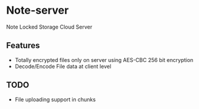 # Note-server

Note Locked Storage Cloud Server

## Features

- Totally encrypted files only on server using AES-CBC 256 bit encryption
- Decode/Encode File data at client level

## TODO

- File uploading support in chunks
